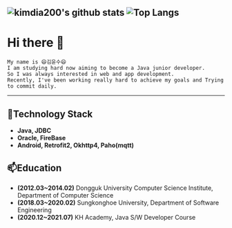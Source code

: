 
<!--
**kimdia200/kimdia200** is a ✨ _special_ ✨ repository because its `README.md` (this file) appears on your GitHub profile.

Here are some ideas to get you started:
- 🔭 I’m currently working on ...
- 🌱 I’m currently learning ...
- 👯 I’m looking to collaborate on ...
- 🤔 I’m looking for help with ...
- 💬 Ask me about ...
- 📫 How to reach me: ...
- 😄 Pronouns: ...
- ⚡ Fun fact: ...
- ![HitCount](http://hits.dwyl.com/azzyjk/Test.svg)
-->
![kimdia200's github stats](https://github-readme-stats.vercel.app/api?username=kimdia200)
![Top Langs](https://github-readme-stats.vercel.app/api/top-langs/?username=kimdia200&layout=compact)
---
# Hi there 👋
```
My name is 😄김윤수😄
I am studying hard now aiming to become a Java junior developer.
So I was always interested in web and app development.
Recently, I've been working really hard to achieve my goals and Trying to commit daily.
`````
---
<h2>🌱Technology Stack</h2>
<ul>
  <li><strong>Java, JDBC</strong></li>
  <li><strong>Oracle, FireBase</strong></li>
  <li><strong>Android, Retrofit2, Okhttp4, Paho(mqtt)</strong></li>
</ul>

<h2>📫Education</h2>
<ul>
  <li><strong>(2012.03~2014.02)</strong> Dongguk University Computer Science Institute, Department of Computer Science</li>
  <li><strong>(2018.03~2020.02)</strong> Sungkonghoe University, Department of Software Engineering</li>
  <li><strong>(2020.12~2021.07)</strong> KH Academy, Java S/W Developer Course</li>
 </ul>
